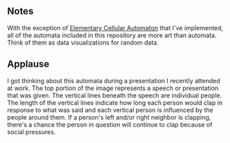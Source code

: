 ## Notes
With the exception of [Elementary Cellular Automaton](http://mathworld.wolfram.com/ElementaryCellularAutomaton.html) that I've implemented, all of the automata included in this repository are more art than automata. Think of them as data visualizations for random data.

## Applause
I got thinking about this automata during a presentation I recently attended at work. The top portion of the image represents a speech or presentation that was given. The vertical lines beneath the speech are individual people. The length of the vertical lines indicate how long each person would clap in response to what was said and each vertical person is influenced by the people around them. If a person's left and/or right neighbor is clapping, there's a chance the person in question will continue to clap because of social pressures.
